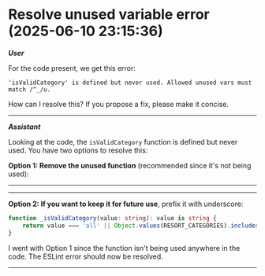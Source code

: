 <!-- Generated by SpecStory -->

# Resolve unused variable error (2025-06-10 23:15:36)

_**User**_

For the code present, we get this error:
```
'isValidCategory' is defined but never used. Allowed unused vars must match /^_/u.
```
How can I resolve this? If you propose a fix, please make it concise.

---

_**Assistant**_

Looking at the code, the `isValidCategory` function is defined but never used. You have two options to resolve this:

**Option 1: Remove the unused function** (recommended since it's not being used):

---



---

**Option 2: If you want to keep it for future use**, prefix it with underscore:

```typescript
function _isValidCategory(value: string): value is string {
    return value === 'all' || Object.values(RESORT_CATEGORIES).includes(value as typeof RESORT_CATEGORIES[keyof typeof RESORT_CATEGORIES])
}
```

I went with Option 1 since the function isn't being used anywhere in the code. The ESLint error should now be resolved.

---

